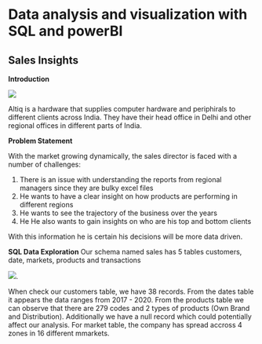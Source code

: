 # Data analysis and visualization with SQL and powerBI

## Sales Insights

**Introduction**

![](intro.png)

Altiq is a hardware that supplies computer hardware and periphirals to different clients across India. They have their head office in Delhi and other regional offices in different parts of India.

**Problem Statement**

With the market growing dynamically, the sales director is faced with a number of challenges:
1. There is an issue with understanding the reports from regional managers since they are bulky excel files
2. He wants to have a clear insight on how products are performing in different regions
3. He wants to see the trajectory of the business over the years
4. He He also wants to gain insights on who are his top and bottom clients

With this information he is certain his decisions will be more data driven.

**SQL Data Exploration**
Our schema named sales has 5 tables customers, date, markets, products and transactions



![](customers_table). 



When check our customers table, we have 38 records. From the dates table it appears the data ranges from 2017 - 2020. From the products table we can observe that there are 279 codes and 2 types of products (Own Brand and Distribution). Additionally we have a null record which could potentially affect our analysis. For market table, the company has spread accross 4 zones in 16 different mmarkets.
